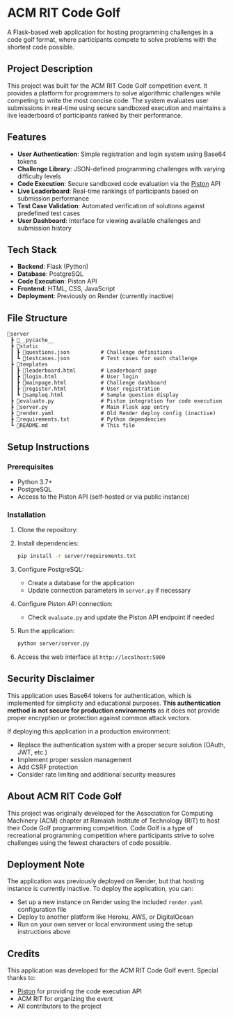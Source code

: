 # ACM RIT Code Golf

A Flask-based web application for hosting programming challenges in a code golf format, where participants compete to solve problems with the shortest code possible.

## Project Description

This project was built for the ACM RIT Code Golf competition event. It provides a platform for programmers to solve algorithmic challenges while competing to write the most concise code. The system evaluates user submissions in real-time using secure sandboxed execution and maintains a live leaderboard of participants ranked by their performance.

## Features

- **User Authentication**: Simple registration and login system using Base64 tokens
- **Challenge Library**: JSON-defined programming challenges with varying difficulty levels
- **Code Execution**: Secure sandboxed code evaluation via the [Piston](https://github.com/engineer-man/piston) API
- **Live Leaderboard**: Real-time rankings of participants based on submission performance
- **Test Case Validation**: Automated verification of solutions against predefined test cases
- **User Dashboard**: Interface for viewing available challenges and submission history

## Tech Stack

- **Backend**: Flask (Python)
- **Database**: PostgreSQL
- **Code Execution**: Piston API
- **Frontend**: HTML, CSS, JavaScript
- **Deployment**: Previously on Render (currently inactive)

## File Structure

```
📂server  
 ┣ 📂__pycache__  
 ┣ 📂static  
 ┃ ┣ 📜questions.json          # Challenge definitions  
 ┃ ┗ 📜testcases.json          # Test cases for each challenge  
 ┣ 📂templates  
 ┃ ┣ 📜leaderboard.html        # Leaderboard page  
 ┃ ┣ 📜login.html              # User login  
 ┃ ┣ 📜mainpage.html           # Challenge dashboard  
 ┃ ┣ 📜register.html           # User registration  
 ┃ ┗ 📜sampleq.html            # Sample question display  
 ┣ 📜evaluate.py               # Piston integration for code execution  
 ┣ 📜server.py                 # Main Flask app entry  
 ┣ 📜render.yaml               # Old Render deploy config (inactive)  
 ┣ 📜requirements.txt          # Python dependencies  
 ┗ 📜README.md                 # This file
```

## Setup Instructions

### Prerequisites

- Python 3.7+
- PostgreSQL
- Access to the Piston API (self-hosted or via public instance)

### Installation

1. Clone the repository:
   
2. Install dependencies:
   ```bash
   pip install -r server/requirements.txt
   ```

3. Configure PostgreSQL:
   - Create a database for the application
   - Update connection parameters in `server.py` if necessary

4. Configure Piston API connection:
   - Check `evaluate.py` and update the Piston API endpoint if needed

5. Run the application:
   ```bash
   python server/server.py
   ```

6. Access the web interface at `http://localhost:5000`

## Security Disclaimer

This application uses Base64 tokens for authentication, which is implemented for simplicity and educational purposes. **This authentication method is not secure for production environments** as it does not provide proper encryption or protection against common attack vectors.

If deploying this application in a production environment:
- Replace the authentication system with a proper secure solution (OAuth, JWT, etc.)
- Implement proper session management
- Add CSRF protection
- Consider rate limiting and additional security measures

## About ACM RIT Code Golf

This project was originally developed for the Association for Computing Machinery (ACM) chapter at Ramaiah Institute of Technology (RIT) to host their Code Golf programming competition. Code Golf is a type of recreational programming competition where participants strive to solve challenges using the fewest characters of code possible.

## Deployment Note

The application was previously deployed on Render, but that hosting instance is currently inactive. To deploy the application, you can:
- Set up a new instance on Render using the included `render.yaml` configuration file
- Deploy to another platform like Heroku, AWS, or DigitalOcean
- Run on your own server or local environment using the setup instructions above

## Credits

This application was developed for the ACM RIT Code Golf event. Special thanks to:
- [Piston](https://github.com/engineer-man/piston) for providing the code execution API
- ACM RIT for organizing the event
- All contributors to the project



